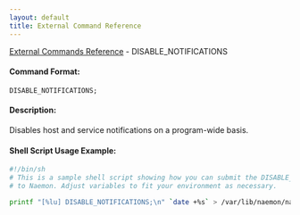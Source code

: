 ```yaml
---
layout: default
title: External Command Reference
---
```


<!--
************************************************
* AUTO GENERATED PAGE - USE ./update SCRIPT
************************************************
-->

<span class="glyphicon glyphicon-arrow-up"></span><a href="index.html"> External Commands Reference</a> - DISABLE_NOTIFICATIONS<br>

#### Command Format:

`DISABLE_NOTIFICATIONS;`

#### Description:

Disables host and service notifications on a program-wide basis.

#### Shell Script Usage Example:

```sh
#!/bin/sh
# This is a sample shell script showing how you can submit the DISABLE_NOTIFICATIONS command
# to Naemon. Adjust variables to fit your environment as necessary.

printf "[%lu] DISABLE_NOTIFICATIONS;\n" `date +%s` > /var/lib/naemon/naemon.cmd
```
